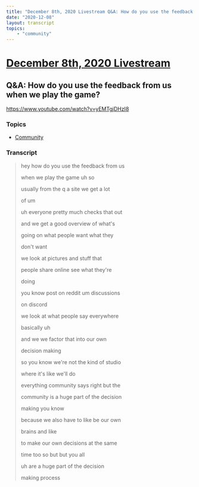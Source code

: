 ```yaml
---
title: "December 8th, 2020 Livestream Q&A: How do you use the feedback from us when we play the game?"
date: "2020-12-08"
layout: transcript
topics:
    - "community"
---
```

# [December 8th, 2020 Livestream](../2020-12-08.md)
## Q&A: How do you use the feedback from us when we play the game?
https://www.youtube.com/watch?v=yEMTgjDHzI8

### Topics
* [Community](../topics/community.md)

### Transcript

> hey how do you use the feedback from us
>
> when we play the game uh so
>
> usually from the q a site we get a lot
>
> of um
>
> uh everyone pretty much checks that out
>
> and we get a good overview of what's
>
> going on what people want what they
>
> don't want
>
> we look at pictures and stuff that
>
> people share online see what they're
>
> doing
>
> you know post on reddit um discussions
>
> on discord
>
> we look at what people say everywhere
>
> basically uh
>
> and we we factor that into our own
>
> decision making
>
> so you know we're not the kind of studio
>
> where it's like we'll do
>
> everything community says right but the
>
> community is a huge part of the decision
>
> making you know
>
> because we also have to like be our own
>
> brains and like
>
> to make our own decisions at the same
>
> time too so but but you all
>
> uh are a huge part of the decision
>
> making process
